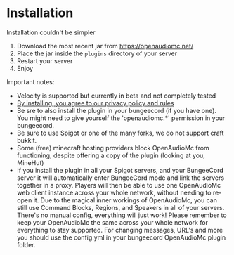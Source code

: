 # Installation
Installation couldn't be simpler
1. Download the most recent jar from https://openaudiomc.net/
2. Place the jar inside the `plugins` directory of your server
3. Restart your server
4. Enjoy

Important notes:
 - Velocity is supported but currently in beta and not completely tested
 - [By installing, you agree to our privacy policy and rules](https://github.com/Mindgamesnl/OpenAudioMc/blob/master/LICENCE_and_PRIVACY.md)
 - Be sre to also install the plugin in your bungeecord (if you have one). You might need to give yourself the 'openaudiomc.*' permission in your bungeecord.
 - Be sure to use Spigot or one of the many forks, we do not support craft bukkit.
 - Some (free) minecraft hosting providers block OpenAudioMc from functioning, despite offering a copy of the plugin (looking at you, MineHut)
 - If you install the plugin in all your Spigot servers, and your BungeeCord server it will automatically enter BungeeCord mode and link the servers together in a proxy. Players will then be able to use one OpenAudioMc web client instance across your whole network, without needing to re-open it. Due to the magical inner workings of OpenAudioMc, you can still use Command Blocks, Regions, and Speakers in all of your servers. There's no manual config, everything will just work! Please remember to keep your OpenAudioMc the same across your whole network for everything to stay supported. For changing messages, URL's and more you should use the config.yml in your bungeecord OpenAudioMc plugin folder.